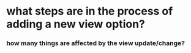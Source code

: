 # what steps are in the process of adding a new view option?

### how many things are affected by the view update/change?
